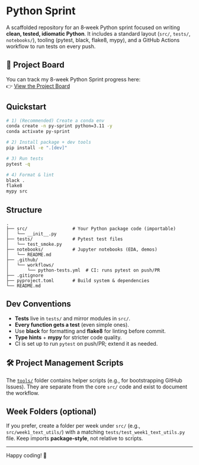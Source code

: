 # Python Sprint

A scaffolded repository for an 8‑week Python sprint focused on writing **clean, tested, idiomatic Python**.
It includes a standard layout (`src/`, `tests/`, `notebooks/`), tooling (pytest, black, flake8, mypy),
and a GitHub Actions workflow to run tests on every push.


## 📌 Project Board

You can track my 8-week Python Sprint progress here:  
👉 [View the Project Board](https://github.com/users/mzanda/projects/1)

## Quickstart

```bash
# 1) (Recommended) Create a conda env
conda create -n py-sprint python=3.11 -y
conda activate py-sprint

# 2) Install package + dev tools
pip install -e ".[dev]"

# 3) Run tests
pytest -q

# 4) Format & lint
black .
flake8
mypy src
```

## Structure

```
.
├── src/                 # Your Python package code (importable)
│   └── __init__.py
├── tests/               # Pytest test files
│   └── test_smoke.py
├── notebooks/           # Jupyter notebooks (EDA, demos)
│   └── README.md
├── .github/
│   └── workflows/
│       └── python-tests.yml  # CI: runs pytest on push/PR
├── .gitignore
├── pyproject.toml       # Build system & dependencies
└── README.md
```

## Dev Conventions

- **Tests** live in `tests/` and mirror modules in `src/`.
- **Every function gets a test** (even simple ones).
- Use **black** for formatting and **flake8** for linting before commit.
- **Type hints** + **mypy** for stricter code quality.
- CI is set up to run `pytest` on push/PR; extend it as needed.

## 🛠️ Project Management Scripts

The [`tools/`](tools/) folder contains helper scripts (e.g., for bootstrapping GitHub Issues).
They are separate from the core `src/` code and exist to document the workflow.

## Week Folders (optional)
If you prefer, create a folder per week under `src/` (e.g., `src/week1_text_utils/`) with a matching `tests/test_week1_text_utils.py` file.
Keep imports **package‑style**, not relative to scripts.

---

Happy coding! 🚀